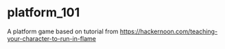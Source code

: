 # platform_101

A platform game based on tutorial from https://hackernoon.com/teaching-your-character-to-run-in-flame
